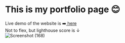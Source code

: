 # This is my portfolio page 😊 
Live demo of the website is ➡️<a href="https://jarifahmad.github.io/MyPortfolioPage/"> here </a> <br>
Not to flex, but lighthouse score is ↓<br>
![Screenshot (168)](https://user-images.githubusercontent.com/84423659/146655679-04fc5434-934a-4236-8158-b43f4fb5b24d.png)

